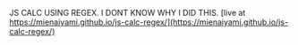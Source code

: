 JS CALC USING REGEX.
I DONT KNOW WHY I DID THIS.
[live at https://mienaiyami.github.io/js-calc-regex/](https://mienaiyami.github.io/js-calc-regex/)
